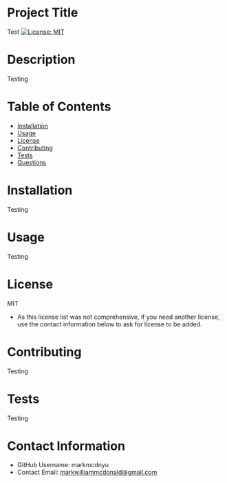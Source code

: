 
# Project Title
Test
[![License: MIT](https://img.shields.io/badge/License-MIT-yellow.svg)](https://opensource.org/licenses/MIT)

# Description
Testing

# Table of Contents 
* [Installation](#-Installation)
* [Usage](#-Usage)
* [License](#-Installation)
* [Contributing](#-Contributing)
* [Tests](#-Tests)
* [Questions](#-Contact-Information)
    
# Installation
Testing 

# Usage
Testing 

# License 
MIT
* As this license list was not comprehensive, if you need another license, use the contact information below to ask for license to be added. 

# Contributing 
Testing 
# Tests
Testing 
# Contact Information 
* GitHub Username: markmcdnyu
* Contact Email: markwilliammcdonald@gmail.com

